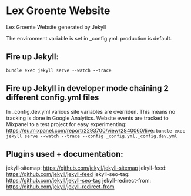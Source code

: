# Lex Groente Website
Lex Groente Website generated by Jekyll

The environment variable is set in _config.yml. production is default.

## Fire up Jekyll:
`bundle exec jekyll serve --watch --trace`

## Fire up Jekyll in developer mode chaining 2 different config.yml files
In _config.dev.yml various site variables are overriden.
This means no tracking is done in Google Analytics.
Website events are tracked to Mixpanel to a test project for easy experimenting: https://eu.mixpanel.com/report/2293700/view/2840060/live:
`bundle exec jekyll serve --watch --trace --config _config.yml,_config.dev.yml`

## Plugins used + documentation:
jekyll-sitemap: https://github.com/jekyll/jekyll-sitemap
jekyll-feed: https://github.com/jekyll/jekyll-feed
jekyll-seo-tag: https://github.com/jekyll/jekyll-seo-tag
jekyll-redirect-from: https://github.com/jekyll/jekyll-redirect-from